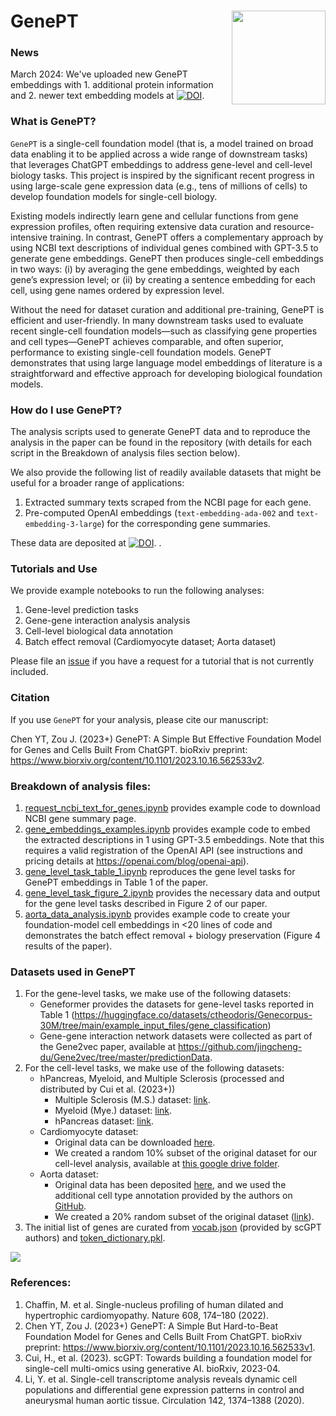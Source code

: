 # GenePT  <img src="./figs/genept_sticker.png" align="right" width="150px"/>

### News
March 2024: We've uploaded new GenePT embeddings with 1. additional protein information and 2. newer text embedding models at [![DOI](https://zenodo.org/badge/DOI/10.5281/zenodo.10833191.svg)](https://doi.org/10.5281/zenodo.10833191).

### What is GenePT?

`GenePT` is a single-cell foundation model (that is, a model trained on broad data enabling it to be applied across a wide range of downstream tasks) that leverages ChatGPT embeddings to address gene-level and cell-level biology tasks. This project is inspired by the significant recent progress in using large-scale gene expression data (e.g., tens of millions of cells) to develop foundation models for single-cell biology.

Existing models indirectly learn gene and cellular functions from gene expression profiles, often requiring extensive data curation and resource-intensive training. In contrast, GenePT offers a complementary approach by using NCBI text descriptions of individual genes combined with GPT-3.5 to generate gene embeddings. GenePT then produces single-cell embeddings in two ways: (i) by averaging the gene embeddings, weighted by each gene’s expression level; or (ii) by creating a sentence embedding for each cell, using gene names ordered by expression level.

Without the need for dataset curation and additional pre-training, GenePT is efficient and user-friendly. In many downstream tasks used to evaluate recent single-cell foundation models—such as classifying gene properties and cell types—GenePT achieves comparable, and often superior, performance to existing single-cell foundation models. GenePT demonstrates that using large language model embeddings of literature is a straightforward and effective approach for developing biological foundation models.

### How do I use GenePT?
The analysis scripts used to generate GenePT data and to reproduce the analysis in the paper can be found in the repository (with details for each script in the Breakdown of analysis files section below).

We also provide the following list of readily available datasets that might be useful for a broader range of applications:

1. Extracted summary texts scraped from the NCBI page for each gene.
2. Pre-computed OpenAI embeddings (`text-embedding-ada-002` and `text-embedding-3-large`) for the corresponding gene summaries.

These data are deposited at [![DOI](https://zenodo.org/badge/DOI/10.5281/zenodo.10833191.svg)](https://doi.org/10.5281/zenodo.10833191).
.

### Tutorials and Use

We provide example notebooks to run the following analyses:
1. Gene-level prediction tasks
2. Gene-gene interaction analysis analysis
3. Cell-level biological data annotation 
4. Batch effect removal (Cardiomyocyte dataset; Aorta dataset)

Please file an [issue](https://github.com/yiqunchen/GenePT/issues) if you have a request for a tutorial that is not currently included.

### Citation

If you use `GenePT` for your analysis, please cite our manuscript:

Chen YT,  Zou J. (2023+) GenePT: A Simple But Effective Foundation Model for Genes and Cells Built From ChatGPT. bioRxiv preprint: https://www.biorxiv.org/content/10.1101/2023.10.16.562533v2.


### Breakdown of analysis files:
1. [request_ncbi_text_for_genes.ipynb](./request_ncbi_text_for_genes.ipynb) provides example code to download NCBI gene summary page.
2. [gene_embeddings_examples.ipynb](./gene_embeddings_examples.ipynb) provides example code to embed the extracted descriptions in 1 using GPT-3.5 embeddings. Note that this requires a valid registration of the OpenAI API (see instructions and pricing details at https://openai.com/blog/openai-api). 
3. [gene_level_task_table_1.ipynb](./gene_level_task_table_1.ipynb) reproduces the gene level tasks for GenePT embeddings in Table 1 of the paper.
4. [gene_level_task_figure_2.ipynb](./gene_level_task_figure_2.ipynb) provides the necessary data and output for the gene level tasks described in Figure 2 of our paper.
5. [aorta_data_analysis.ipynb](./aorta_data_analysis.ipynb) provides example code to create your foundation-model cell embeddings in <20 lines of code and demonstrates the batch effect removal + biology preservation (Figure 4 results of the paper). 

### Datasets used in GenePT
1. For the gene-level tasks, we make use of the following datasets:
	- Geneformer provides the datasets for gene-level tasks reported in Table 1 (https://huggingface.co/datasets/ctheodoris/Genecorpus-30M/tree/main/example_input_files/gene_classification)
	- Gene-gene interaction network datasets were collected as part of the Gene2vec paper, available at https://github.com/jingcheng-du/Gene2vec/tree/master/predictionData.
2. For the cell-level tasks, we make use of the following datasets:
	- hPancreas, Myeloid, and Multiple Sclerosis (processed and distributed by Cui et al. (2023+))
		- Multiple Sclerosis (M.S.) dataset: [link](https://drive.google.com/drive/folders/1Qd42YNabzyr2pWt9xoY4cVMTAxsNBt4v?usp=sharing).
		- Myeloid (Mye.) dataset: [link](https://drive.google.com/drive/folders/1VbpApQufZq8efFGakW3y8QDDpY9MBoDS?usp=drive_link).
		- hPancreas dataset: [link](https://drive.google.com/drive/folders/1s9XjcSiPC-FYV3VeHrEa7SeZetrthQVV?usp=drive_link).
	- Cardiomyocyte dataset: 
		- Original data can be downloaded [here](https://singlecell.broadinstitute.org/single_cell/study/SCP1303/single-nuclei-profiling-of-human-dilated-and-hypertrophic-cardiomyopathy).
		- We created a random 10% subset of the original dataset for our cell-level analysis, available at [this google drive folder](https://drive.google.com/drive/folders/1LgFvJqWNq9BqHbuxB2tYf62kXs9KqL4t?usp=share_link).
	- Aorta dataset:
		- Original data has been deposited [here](https://www.ncbi.nlm.nih.gov/geo/query/acc.cgi?acc=GSE155468), and we used the additional cell type annotation provided by the authors on [GitHub](https://github.com/LI-Yan-Ming/Circulation.-2020-142-1374-1388/blob/main/meta_addsubcluster_cellcycle.csv).
		- We created a 20% random subset of the original dataset ([link](https://drive.google.com/drive/folders/1LgFvJqWNq9BqHbuxB2tYf62kXs9KqL4t?usp=share_link)).
3. The initial list of genes are curated from [vocab.json](https://drive.google.com/drive/folders/1oWh_-ZRdhtoGQ2Fw24HP41FgLoomVo-y) (provided by scGPT authors) and [token_dictionary.pkl](https://huggingface.co/ctheodoris/Geneformer/blob/main/geneformer/token_dictionary.pkl).

![](./figs/Presentation3.png)

### References:
1. Chaffin, M. et al. Single-nucleus profiling of human dilated and hypertrophic cardiomyopathy. Nature 608, 174–180 (2022).
2. Chen YT,  Zou J. (2023+) GenePT: A Simple But Hard-to-Beat Foundation Model for Genes and Cells Built From ChatGPT. bioRxiv preprint: https://www.biorxiv.org/content/10.1101/2023.10.16.562533v1.
3. Cui, H., et al. (2023). scGPT: Towards building a foundation model for single-cell multi-omics using generative AI. bioRxiv, 2023-04.
4. Li, Y. et al. Single-cell transcriptome analysis reveals dynamic cell populations and differential gene expression patterns in control and aneurysmal human aortic tissue. Circulation 142, 1374–1388 (2020).




